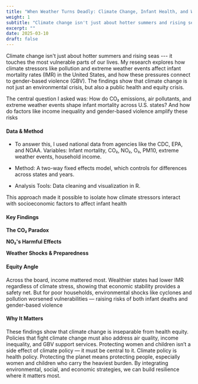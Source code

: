 ```yaml
---
title: "When Weather Turns Deadly: Climate Change, Infant Health, and Women’s Safety"
weight: 1
subtitle: "Climate change isn't just about hotter summers and rising seas --- it touches the most vulnerable parts of our lives. My research explores how climate stressors like pollution and extreme weather events affect infant mortality rates (IMR) in the United States, and how these pressures connect to gender-based violence (GBV). The findings show that climate change is not just an environmental crisis, but also a public health and equity crisis."
excerpt: ""
date: 2025-03-10
draft: false
---
```


Climate change isn't just about hotter summers and rising seas --- it touches the most vulnerable parts of our lives. My research explores how climate stressors like pollution and extreme weather events affect infant mortality rates (IMR) in the United States, and how these pressures connect to gender-based violence (GBV). The findings show that climate change is not just an environmental crisis, but also a public health and equity crisis.

The central question I asked was: How do CO₂ emissions, air pollutants, and extreme weather events shape infant mortality across U.S. states? And how do factors like income inequality and gender-based violence amplify these risks

#### Data & Method

-   To answer this, I used national data from agencies like the CDC, EPA, and NOAA. Variables: Infant mortality, CO₂, NO₂, O₃, PM10, extreme weather events, household income.

-   Method: A two-way fixed effects model, which controls for differences across states and years.

-   Analysis Tools: Data cleaning and visualization in R.

This approach made it possible to isolate how climate stressors interact with socioeconomic factors to affect infant health

#### Key Findings

**The CO₂ Paradox**

**NO₂'s Harmful Effects**

**Weather Shocks & Preparedness**

#### Equity Angle
Across the board, income mattered most. Wealthier states had lower IMR regardless of climate stress, showing that economic stability provides a safety net. But for poor households, environmental shocks like cyclones and pollution worsened vulnerabilities — raising risks of both infant deaths and gender-based violence
#### Why It Matters
These findings show that climate change is inseparable from health equity. Policies that fight climate change must also address air quality, income inequality, and GBV support services. Protecting women and children isn’t a side effect of climate policy — it must be central to it.
Climate policy is health policy. Protecting the planet means protecting people, especially women and children who carry the heaviest burden. By integrating environmental, social, and economic strategies, we can build resilience where it matters most.
